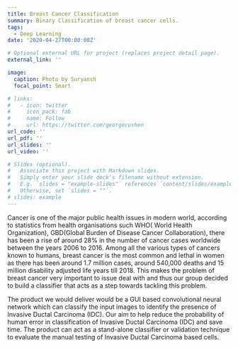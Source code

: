 ```yaml
---
title: Breast Cancer Classification
summary: Binary Classification of breast cancer cells. 
tags:
  - Deep Learning
date: '2020-04-27T00:00:00Z'

# Optional external URL for project (replaces project detail page).
external_link: ''

image:
  caption: Photo by Suryansh
  focal_point: Smart

# links:
#   - icon: twitter
#     icon_pack: fab
#     name: Follow
#     url: https://twitter.com/georgecushen
url_code: ''
url_pdf: ''
url_slides: ''
url_video: ''

# Slides (optional).
#   Associate this project with Markdown slides.
#   Simply enter your slide deck's filename without extension.
#   E.g. `slides = "example-slides"` references `content/slides/example-slides.md`.
#   Otherwise, set `slides = ""`.
# slides: example
---
```


Cancer is one of the major public health issues in modern world, according to statistics from health organisations such WHO( World Health Organization), GBD(Global Burden of Disease Cancer Collaboration), there has been a rise of around 28% in the number of cancer cases worldwide between the years 2006 to 2016. Among all the various types of cancers known to humans, breast cancer is the most common and lethal in women as there has been around 1.7 million cases, around 540,000 deaths and 15 million disability adjusted life years till 2018. This makes the problem of breast cancer very important to issue deal with and thus our group decided to build a classifier that acts as a step towards tackling this problem.

The product we would deliver would be a GUI based convolutional neural network which can classify the input images to identify the presence of Invasive Ductal Carcinoma (IDC). Our aim to help reduce the probability of human error in classification of Invasive Ductal Carcinoma (IDC) and save time. The product can act as a stand-alone classifier or validation technique to evaluate the manual testing of Invasive Ductal Carcinoma based cells.